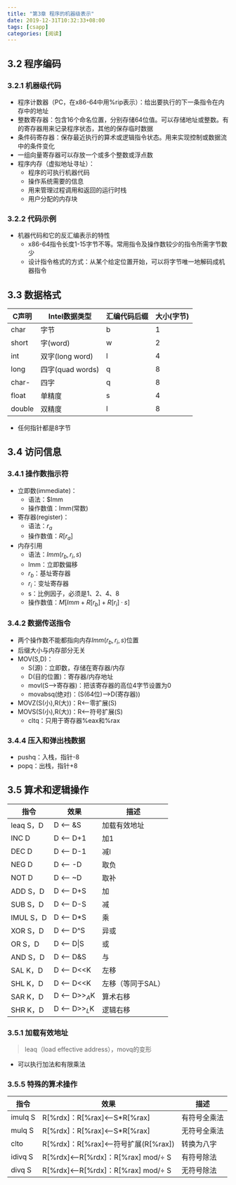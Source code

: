 ```yaml
---
title: "第3章 程序的机器级表示"
date: 2019-12-31T10:32:33+08:00
tags: [csapp]
categories: [阅读]
---
```


## 3.2 程序编码
### 3.2.1 机器级代码
- 程序计数器（PC，在x86-64中用%rip表示）：给出要执行的下一条指令在内存中的地址
- 整数寄存器：包含16个命名位置，分别存储64位值。可以存储地址或整数。有的寄存器用来记录程序状态，其他的保存临时数据
- 条件码寄存器：保存最近执行的算术或逻辑指令状态。用来实现控制或数据流中的条件变化
- 一组向量寄存器可以存放一个或多个整数或浮点数
- 程序内存（虚拟地址寻址）：
  - 程序的可执行机器代码
  - 操作系统需要的信息
  - 用来管理过程调用和返回的运行时栈
  - 用户分配的内存块
### 3.2.2 代码示例
- 机器代码和它的反汇编表示的特性
  - x86-64指令长度1-15字节不等。常用指令及操作数较少的指令所需字节数少
  - 设计指令格式的方式：从某个给定位置开始，可以将字节唯一地解码成机器指令

## 3.3 数据格式
| C声明  | Intel数据类型    | 汇编代码后缀 | 大小(字节) |
| ------ | ---------------- | ------------ | ---------- |
| char   | 字节             | b            | 1          |
| short  | 字(word)         | w            | 2          |
| int    | 双字(long word)  | l            | 4          |
| long   | 四字(quad words) | q            | 8          |
| char-  | 四字             | q            | 8          |
| float  | 单精度           | s            | 4          |
| double | 双精度           | l            | 8          |
- 任何指针都是8字节

## 3.4 访问信息
### 3.4.1 操作数指示符
- 立即数(immediate)：
  - 语法：$Imm
  - 操作数值：Imm(常数)
- 寄存器(register)：
  - 语法：$r_a$
  - 操作数值：$R[r_a]$
- 内存引用
  - 语法：$Imm(r_b,r_i,s)$
  - Imm：立即数偏移
  - $r_b$：基址寄存器
  - $r_i$：变址寄存器
  - s：比例因子，必须是1、2、4、8
  - 操作数值：$M[Imm+R[r_b]+R[r_i]·s]$
### 3.4.2 数据传送指令
- 两个操作数不能都指向内存$Imm(r_b,r_i,s)$位置
- 后缀大小与内存部分无关
- MOV(S,D)：
  - S(源)：立即数，存储在寄存器/内存
  - D(目的位置)：寄存器/内存地址
  - movl(S——>寄存器)：把该寄存器的高位4字节设置为0
  - movabsq(绝对)：(S(64位)——>D(寄存器))
- MOVZ(S(小),R(大))：R<——零扩展(S)
- MOVS(S(小),R(大))：R<——符号扩展(S)
  - cltq：只用于寄存器%eax和%rax
### 3.4.4 压入和弹出栈数据
- pushq：入栈，指针-8
- popq：出栈，指针+8

## 3.5 算术和逻辑操作
| 指令      | 效果           | 描述              |
| --------- | -------------- | ----------------- |
| leaq S，D | D <—— &S       | 加载有效地址      |
| INC D     | D <—— D+1      | 加1               |
| DEC D     | D <—— D-1      | 减l               |
| NEG D     | D <—— -D       | 取负              |
| NOT D     | D <—— ~D       | 取补              |
| ADD S，D  | D <—— D+S      | 加                |
| SUB S，D  | D <—— D-S      | 减                |
| IMUL S，D | D <—— D*S      | 乘                |
| XOR S，D  | D <—— D^S      | 异或              |
| OR S，D   | D <—— D\|S     | 或                |
| AND S，D  | D <—— D&S      | 与                |
| SAL K，D  | D <—— D<<K     | 左移              |
| SHL K，D  | D <—— D<<K     | 左移（等同于SAL） |
| SAR K，D  | D <—— D>>$_A$K | 算术右移          |
| SHR K，D  | D <—— D>>$_L$K | 逻辑右移          |
### 3.5.1 加载有效地址
>leaq（load effective address），movq的变形
- 可以执行加法和有限乘法
### 3.5.5 特殊的算术操作
| 指令    | 效果                                 | 描述         |
| ------- | ------------------------------------ | ------------ |
| imulq S | R[%rdx]：R[%rax]<——S*R[%rax]         | 有符号全乘法 |
| mulq S  | R[%rdx]：R[%rax]<——S*R[%rax]         | 无符号全乘法 |
| clto    | R[%rdx]：R[%rax]<——符号扩展(R[%rax]) | 转换为八字   |
| idivq S | R[%rdx]<——R[%rdx]：R[%rax] mod/÷ S   | 有符号除法   |
| divq S  | R[%rdx]<——R[%rdx]：R[%rax] mod/÷ S   | 无符号除法   |